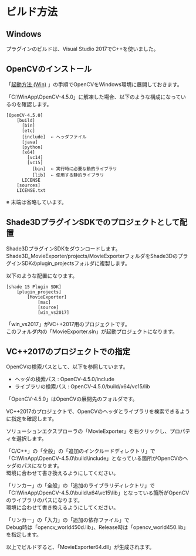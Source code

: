 # ビルド方法

## Windows

プラグインのビルドは、Visual Studio 2017でC++を使いました。    

## OpenCVのインストール

「[起動方法 (Win)](./setup_win.md) 」の手順でOpenCVをWindows環境に展開しておきます。    

「C:\WinApp\OpenCV-4.5.0」に解凍した場合、以下のような構成になっているのを確認します。    

    [OpenCV-4.5.0]
        [build]
          [bin]
          [etc]
          [include]  ← ヘッダファイル
          [java]
          [python]
          [x64]
            [vc14]
            [vc15]
              [bin]  ← 実行時に必要な動的ライブラリ
              [lib]  ← 使用する静的ライブラリ
          LICENSE
        [sources]
        LICENSE.txt
※ 末端は省略しています。    

## Shade3DプラグインSDKでのプロジェクトとして配置

Shade3DプラグインSDKをダウンロードします。    
Shade3D_MovieExporter/projects/MovieExporterフォルダをShade3DのプラグインSDKのplugin_projectsフォルダに複製します。    

以下のような配置になります。    

    [shade 15 Plugin SDK]
        [plugin_projects]
            [MovieExporter]
                [mac]
                [source]
                [win_vs2017]

「win_vs2017」がVC++2017用のプロジェクトです。    
このフォルダ内の「MovieExporter.sln」が起動プロジェクトになります。    

## VC++2017のプロジェクトでの指定

OpenCVの検索パスとして、以下を参照しています。    

* ヘッダの検索パス : OpenCV-4.5.0/include    
* ライブラリの検索パス : OpenCV-4.5.0/build/x64/vc15/lib     

「OpenCV-4.5.0」はOpenCVの展開先のフォルダです。    

VC++2017のプロジェクトで、OpenCVのヘッダとライブラリを検索できるように指定を確認します。   

ソリューションエクスプローラの「MovieExporter」を右クリックし、プロパティを選択します。    

「C/C++」の「全般」の「追加のインクルードディレクトリ」で「C:\WinApp\OpenCV-4.5.0\build\include」となっている箇所がOpenCVのヘッダのパスになります。    
環境に合わせて書き換えるようにしてください。    

「リンカー」の「全般」の「追加のライブラリディレクトリ」で
「C:\WinApp\OpenCV-4.5.0\build\x64\vc15\lib」となっている箇所がOpenCVのライブラリのパスになります。    
環境に合わせて書き換えるようにしてください。    

「リンカー」の「入力」の「追加の依存ファイル」で    
Debug時は「opencv_world450d.lib」、Release時は「opencv_world450.lib」を指定します。     

以上でビルドすると、「MovieExporter64.dll」が生成されます。    


